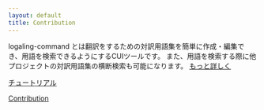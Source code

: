 ```yaml
---
layout: default
title: Contribution
---
```


logaling-command とは翻訳をするための対訳用語集を簡単に作成・編集でき、用語を検索できるようにするCUIツールです。
また、用語を検索する際に他プロジェクトの対訳用語集の横断検索も可能になります。
[もっと詳しく](/about.html "logaling-command について")

[チュートリアル](/tutorial.html "チュートリアル")

[Contribution](/contribution.html "Contribution")

